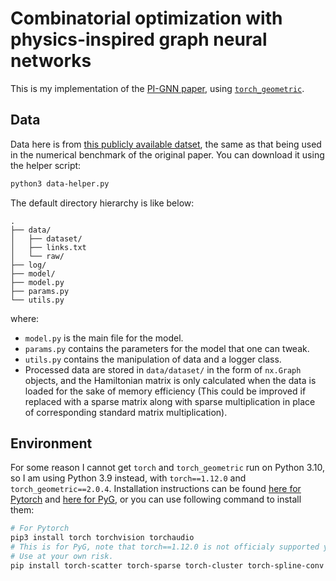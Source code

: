 # Combinatorial optimization with physics-inspired graph neural networks

This is my implementation of the [PI-GNN paper](https://arxiv.org/abs/2107.01188), using [`torch_geometric`](https://pytorch-geometric.readthedocs.io/).

## Data

Data here is from [this publicly available datset](https://web.stanford.edu/~yyye/yyye/Gset/), the same as that being used in the numerical benchmark of the original paper. You can download it using the helper script:

```bash
python3 data-helper.py
```

The default directory hierarchy is like below:

```
.
├── data/
│   ├── dataset/
│   ├── links.txt
│   └── raw/
├── log/
├── model/
├── model.py
├── params.py
└── utils.py
```

where:

- `model.py` is the main file for the model.
- `params.py` contains the parameters for the model that one can tweak.
- `utils.py` contains the manipulation of data and a logger class.
- Processed data are stored in `data/dataset/` in the form of `nx.Graph` objects, and the Hamiltonian matrix is only calculated when the data is loaded for the sake of memory efficiency (This could be improved if replaced with a sparse matrix along with sparse multiplication in place of corresponding standard matrix multiplication).

## Environment

For some reason I cannot get `torch` and `torch_geometric` run on Python 3.10, so I am using Python 3.9 instead, with `torch==1.12.0` and `torch_geometric==2.0.4`. Installation instructions can be found [here for Pytorch](https://pytorch.org/get-started/locally/) and [here for PyG](https://pytorch-geometric.readthedocs.io/en/latest/notes/installation.html), or you can use following command to install them:

```bash
# For Pytorch
pip3 install torch torchvision torchaudio
# This is for PyG, note that torch==1.12.0 is not officialy supported yet.
# Use at your own risk.
pip install torch-scatter torch-sparse torch-cluster torch-spline-conv torch-geometric -f https://data.pyg.org/whl/torch-1.12.0+cpu.html
```